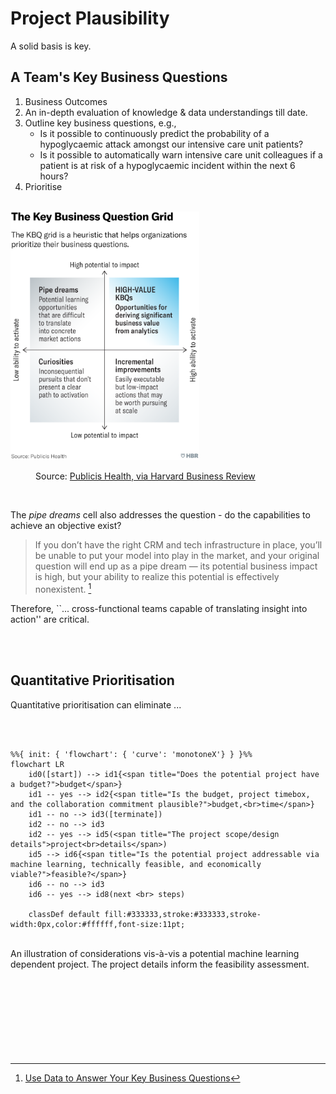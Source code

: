 # Project Plausibility

A solid basis is key.

## A Team's Key Business Questions

<ol class="numeric">
  <li class="numeric">Business Outcomes</li>
  <li class="numeric">An in-depth evaluation of knowledge & data understandings till date.</li>
  <li class="numeric">Outline key business questions, e.g.,
    <ul><li>Is it possible to continuously predict the probability of a hypoglycaemic attack amongst our intensive care unit patients?</li>
    <li>Is it possible to automatically warn intensive care unit colleagues if a patient is at risk of a hypoglycaemic incident within the next 6 hours?</li></ul>
  </li>
  <li class="numeric">Prioritise</li>
</ol>


<br>

<img src="../../../assets/W200128_TROYANOS_THEKEY-1200x1580.png" alt="priorities" width="60%" class="x-small">

<figure>
  <figcaption>Source: <a href="https://hbr.org/2020/02/use-data-to-answer-your-key-business-questions" target="_blank">Publicis Health, via Harvard Business Review</a>
  </figcaption>
</figure>

<br>

The _pipe dreams_ cell also addresses the question - do the capabilities to achieve an objective exist?


> If you don’t have the right CRM and tech infrastructure in place, you’ll be unable to put your model into play in the market, and your original question will end up as a pipe dream — its potential business impact is high, but your ability to realize this potential is effectively nonexistent. [^Tyranos]


Therefore, ``... cross-functional teams capable of translating insight into action'' are critical.

<br>
<br>


## Quantitative Prioritisation

Quantitative prioritisation can eliminate ...




<br>





<br>

```{mermaid}
%%{ init: { 'flowchart': { 'curve': 'monotoneX'} } }%%
flowchart LR    
    id0([start]) --> id1{<span title="Does the potential project have a budget?">budget</span>} 
    id1 -- yes --> id2{<span title="Is the budget, project timebox, and the collaboration commitment plausible?">budget,<br>time</span>}
    id1 -- no --> id3([terminate])
    id2 -- no --> id3
    id2 -- yes --> id5(<span title="The project scope/design details">project<br>details</span>)
    id5 --> id6{<span title="Is the potential project addressable via machine learning, technically feasible, and economically viable?">feasible?</span>}
    id6 -- no --> id3
    id6 -- yes --> id8(next <br> steps)
    
    classDef default fill:#333333,stroke:#333333,stroke-width:0px,color:#ffffff,font-size:11pt;
```

<br>

<figcaption>An illustration of considerations vis-à-vis a potential machine learning dependent project.  The project details 
inform the feasibility assessment.</figcaption>

<br>
<br>
<br>
<br>

<br>
<br>
<br>
<br>

[^Tyranos]: [Use Data to Answer Your Key Business Questions](https://hbr.org/2020/02/use-data-to-answer-your-key-business-questions)
